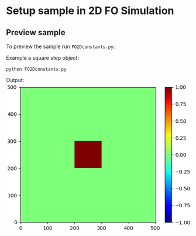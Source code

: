 # Setup sample in 2D FO Simulation

## Preview sample
To preview the sample run `FO2Dconstants.py`:

Example a square step object:

    python FO2Dconstants.py
    
Output:
![preview sample](./img/viewSample.PNG)